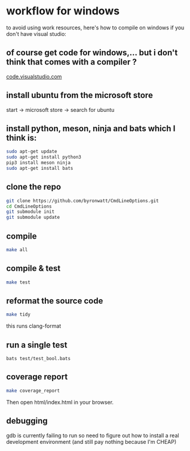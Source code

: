 # workflow for windows

to avoid using work resources, here's how to compile on windows if you don't have visual studio:

## of course get code for windows,... but i don't think that comes with a compiler ?

[code.visualstudio.com](https://code.visualstudio.com/download)

## install ubuntu from the microsoft store

start -> microsoft store -> search for ubuntu

## install python, meson, ninja and bats which I think is:

```bash
sudo apt-get update 
sudo apt-get install python3
pip3 install meson ninja
sudo apt-get install bats
```
## clone the repo
```bash
git clone https://github.com/byronwatt/CmdLineOptions.git
cd CmdLineOptions
git submodule init
git submodule update
```
## compile
```bash
make all
```
## compile & test

```bash
make test
```
## reformat the source code

```bash
make tidy
```

this runs clang-format
## run a single test
```
bats test/test_bool.bats
```

## coverage report

```bash
make coverage_report
```

Then open html/index.html in your browser.

## debugging
gdb is currently failing to run so need to figure out how to install a real development environment (and still pay nothing because I'm CHEAP)

